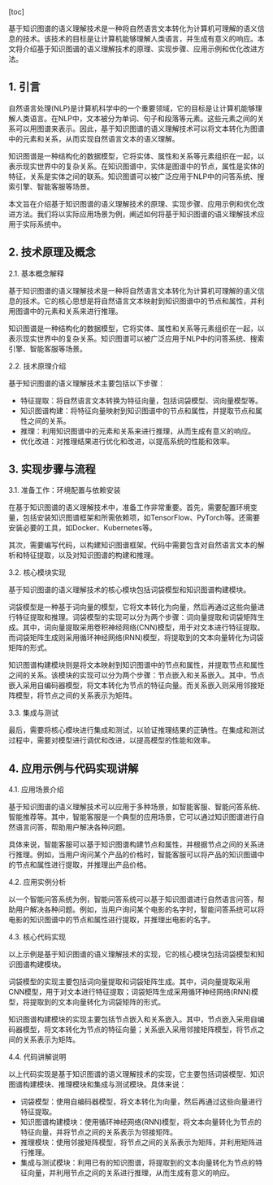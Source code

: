 
[toc]                    
                
                
基于知识图谱的语义理解技术是一种将自然语言文本转化为计算机可理解的语义信息的技术。该技术的目标是让计算机能够理解人类语言，并生成有意义的响应。本文将介绍基于知识图谱的语义理解技术的原理、实现步骤、应用示例和优化改进方法。

## 1. 引言

自然语言处理(NLP)是计算机科学中的一个重要领域，它的目标是让计算机能够理解人类语言。在NLP中，文本被分为单词、句子和段落等元素。这些元素之间的关系可以用图谱来表示。因此，基于知识图谱的语义理解技术可以将文本转化为图谱中的元素和关系，从而实现自然语言文本的语义理解。

知识图谱是一种结构化的数据模型，它将实体、属性和关系等元素组织在一起，以表示现实世界中的复杂关系。在知识图谱中，实体是图谱中的节点，属性是实体的特征，关系是实体之间的联系。知识图谱可以被广泛应用于NLP中的问答系统、搜索引擎、智能客服等场景。

本文旨在介绍基于知识图谱的语义理解技术的原理、实现步骤、应用示例和优化改进方法。我们将以实际应用场景为例，阐述如何将基于知识图谱的语义理解技术应用于实际系统中。

## 2. 技术原理及概念

2.1. 基本概念解释

基于知识图谱的语义理解技术是一种将自然语言文本转化为计算机可理解的语义信息的技术。它的核心思想是将自然语言文本映射到知识图谱中的节点和属性，并利用图谱中的元素和关系来进行推理。

知识图谱是一种结构化的数据模型，它将实体、属性和关系等元素组织在一起，以表示现实世界中的复杂关系。知识图谱可以被广泛应用于NLP中的问答系统、搜索引擎、智能客服等场景。

2.2. 技术原理介绍

基于知识图谱的语义理解技术主要包括以下步骤：

- 特征提取：将自然语言文本转换为特征向量，包括词袋模型、词向量模型等。
- 知识图谱构建：将特征向量映射到知识图谱中的节点和属性，并提取节点和属性之间的关系。
- 推理：利用知识图谱中的元素和关系来进行推理，从而生成有意义的响应。
- 优化改进：对推理结果进行优化和改进，以提高系统的性能和效率。

## 3. 实现步骤与流程

3.1. 准备工作：环境配置与依赖安装

在基于知识图谱的语义理解技术中，准备工作非常重要。首先，需要配置环境变量，包括安装知识图谱框架和所需依赖项，如TensorFlow、PyTorch等。还需要安装必要的工具，如Docker、Kubernetes等。

其次，需要编写代码，以构建知识图谱框架。代码中需要包含对自然语言文本的解析和特征提取，以及对知识图谱的构建和推理。

3.2. 核心模块实现

基于知识图谱的语义理解技术的核心模块包括词袋模型和知识图谱构建模块。

词袋模型是一种基于词向量的模型，它将文本转化为向量，然后再通过这些向量进行特征提取和推理。词袋模型的实现可以分为两个步骤：词向量提取和词袋矩阵生成。其中，词向量提取采用卷积神经网络(CNN)模型，用于对文本进行特征提取。而词袋矩阵生成则采用循环神经网络(RNN)模型，将提取到的文本向量转化为词袋矩阵的形式。

知识图谱构建模块则是将文本映射到知识图谱中的节点和属性，并提取节点和属性之间的关系。该模块的实现可以分为两个步骤：节点嵌入和关系嵌入。其中，节点嵌入采用自编码器模型，将文本转化为节点的特征向量。而关系嵌入则采用邻接矩阵模型，将节点之间的关系表示为矩阵。

3.3. 集成与测试

最后，需要将核心模块进行集成和测试，以验证推理结果的正确性。在集成和测试过程中，需要对模型进行调优和改进，以提高模型的性能和效率。

## 4. 应用示例与代码实现讲解

4.1. 应用场景介绍

基于知识图谱的语义理解技术可以应用于多种场景，如智能客服、智能问答系统、智能推荐等。其中，智能客服是一个典型的应用场景，它可以通过知识图谱进行自然语言问答，帮助用户解决各种问题。

具体来说，智能客服可以基于知识图谱构建节点和属性，并根据节点之间的关系进行推理。例如，当用户询问某个产品的价格时，智能客服可以将产品的知识图谱中的节点和属性进行提取，并推理出产品价格。

4.2. 应用实例分析

以一个智能问答系统为例，智能问答系统可以基于知识图谱进行自然语言问答，帮助用户解决各种问题。例如，当用户询问某个电影的名字时，智能问答系统可以将电影的知识图谱中的节点和属性进行提取，并推理出电影的名字。

4.3. 核心代码实现

以上示例是基于知识图谱的语义理解技术的实现，它的核心模块包括词袋模型和知识图谱构建模块。

词袋模型的实现主要包括词向量提取和词袋矩阵生成。其中，词向量提取采用CNN模型，用于对文本进行特征提取；词袋矩阵生成采用循环神经网络(RNN)模型，将提取到的文本向量转化为词袋矩阵的形式。

知识图谱构建模块的实现主要包括节点嵌入和关系嵌入。其中，节点嵌入采用自编码器模型，将文本转化为节点的特征向量；关系嵌入采用邻接矩阵模型，将节点之间的关系表示为矩阵。

4.4. 代码讲解说明

以上代码实现是基于知识图谱的语义理解技术的实现，它主要包括词袋模型、知识图谱构建模块、推理模块和集成与测试模块。具体来说：

- 词袋模型：使用自编码器模型，将文本转化为向量，然后再通过这些向量进行特征提取。
- 知识图谱构建模块：使用循环神经网络(RNN)模型，将文本向量转化为节点的特征向量，并将节点之间的关系表示为邻接矩阵。
- 推理模块：使用邻接矩阵模型，将节点之间的关系表示为矩阵，并利用矩阵进行推理。
- 集成与测试模块：利用已有的知识图谱，将提取到的文本向量转化为节点的特征向量，并利用节点之间的关系进行推理，从而生成有意义的响应。

